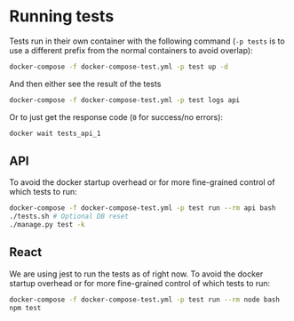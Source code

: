 # Running tests


Tests run in their own container with the following command (`-p tests` is to use a different prefix
from the normal containers to avoid overlap):

```bash
docker-compose -f docker-compose-test.yml -p test up -d
```

And then either see the result of the tests

```bash
docker-compose -f docker-compose-test.yml -p test logs api
````

Or to just get the response code (`0` for success/no errors):

```bash
docker wait tests_api_1
```

## API

To avoid the docker startup overhead or for more fine-grained control of which tests to run:

```bash
docker-compose -f docker-compose-test.yml -p test run --rm api bash
./tests.sh # Optional DB reset
./manage.py test -k
```

## React

We are using jest to run the tests as of right now. To avoid the docker startup overhead or for more fine-grained control of which tests to run:

```bash
docker-compose -f docker-compose-test.yml -p test run --rm node bash
npm test
```
